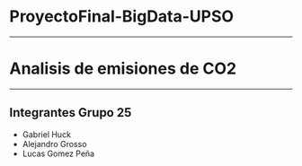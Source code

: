 # ProyectoFinal-BigData-UPSO
---
# **Analisis de emisiones de CO2**
---
## Integrantes Grupo 25
* Gabriel Huck
* Alejandro Grosso
* Lucas Gomez Peña
